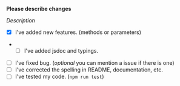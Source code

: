 **Please describe changes**

*Description*

- [x] I've added new features. (methods or parameters)
- - [ ] I've added jsdoc and typings.
- [ ] I've fixed bug. (*optional* you can mention a issue if there is one)
- [ ] I've corrected the spelling in README, documentation, etc.
- [ ] I've tested my code. (`npm run test`)
